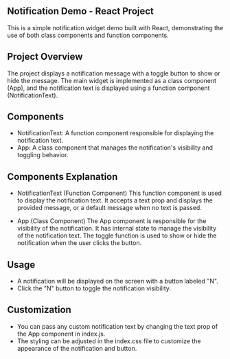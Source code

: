 ## Notification Demo - React Project

This is a simple notification widget demo built with React, demonstrating the use of both class components and function components.

## Project Overview

The project displays a notification message with a toggle button to show or hide the message. The main widget is implemented as a class component (App), and the notification text is displayed using a function component (NotificationText).

## Components

- NotificationText: A function component responsible for displaying the notification text.
- App: A class component that manages the notification's visibility and toggling behavior.

## Components Explanation

- NotificationText (Function Component)
  This function component is used to display the notification text. It accepts a text prop and displays the provided message, or a default message when no text is passed.

- App (Class Component)
  The App component is responsible for the visibility of the notification. It has internal state to manage the visibility of the notification text. The toggle function is used to show or hide the notification when the user clicks the button.

## Usage

- A notification will be displayed on the screen with a button labeled "N".
- Click the "N" button to toggle the notification visibility.

## Customization

- You can pass any custom notification text by changing the text prop of the App component in index.js.
- The styling can be adjusted in the index.css file to customize the appearance of the notification and button.
